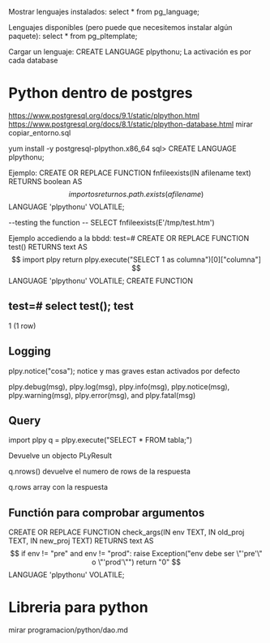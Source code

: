 Mostrar lenguajes instalados:
select * from pg_language; 

Lenguajes disponibles (pero puede que necesitemos instalar algún paquete):
select * from pg_pltemplate;

Cargar un lenguaje:
CREATE LANGUAGE plpythonu;
La activación es por cada database





# Python dentro de postgres
https://www.postgresql.org/docs/9.1/static/plpython.html
https://www.postgresql.org/docs/8.1/static/plpython-database.html
mirar copiar_entorno.sql

yum install -y postgresql-plpython.x86_64
sql> CREATE LANGUAGE plpythonu;

Ejemplo:
CREATE OR REPLACE FUNCTION fnfileexists(IN afilename text) RETURNS boolean AS
$$
    import os
    return os.path.exists(afilename)
$$
LANGUAGE 'plpythonu' VOLATILE;


--testing the function --
SELECT fnfileexists(E'/tmp/test.htm')


Ejemplo accediendo a la bbdd:
test=# CREATE OR REPLACE FUNCTION test() RETURNS text AS
$$
  import plpy
  return plpy.execute("SELECT 1 as columna")[0]["columna"]
$$
LANGUAGE 'plpythonu' VOLATILE;
CREATE FUNCTION

test=# select test();
 test 
------
 1
(1 row)

## Logging
plpy.notice("cosa");
  notice y mas graves estan activados por defecto

plpy.debug(msg), plpy.log(msg), plpy.info(msg), plpy.notice(msg), plpy.warning(msg), plpy.error(msg), and plpy.fatal(msg)


## Query
import plpy
q = plpy.execute("SELECT * FROM tabla;")

Devuelve un objecto PLyResult

q.nrows()
  devuelve el numero de rows de la respuesta

q.rows
  array con la respuesta


## Functión para comprobar argumentos
CREATE OR REPLACE FUNCTION check_args(IN env TEXT, IN old_proj TEXT, IN new_proj TEXT) RETURNS text AS
$$
  if env != "pre" and env != "prod":
    raise Exception("env debe ser \"'pre'\" o \"'prod'\"")
  return "0"
$$
LANGUAGE 'plpythonu' VOLATILE;





# Libreria para python
mirar programacion/python/dao.md
